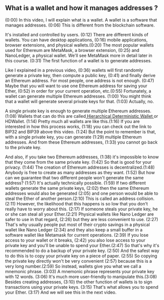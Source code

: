 
## What is a wallet and how it manages addresses ?

(0:00) In this video, I will explain what is a wallet. A wallet is a software that manages addresses. (0:06) This is different from the blockchain software.

It's installed and controlled by users. (0:12) There are different kinds of wallets. You can have desktop applications, (0:16) mobile applications, browser extensions, and physical wallets.(0:20) The most popular wallets used for Ethereum are MetaMask, a browser extension, (0:25) and NanoLedger, a physical wallet. We'll see MetaMask more in detail later in this course. (0:31) The first function of a wallet is to generate addresses.

Like I explained in a previous video, (0:36) wallets will first randomly generate a private key, then compute a public key, (0:41) and finally derive an Ethereum address. For most people, one address is not enough. (0:47) Maybe that you will want to use one Ethereum address for saving your Ether, (0:52) in order for your current operation, etc.(0:55) Fortunately, a wallet can generate multiple Ethereum addresses. (1:00) You might think that a wallet will generate several private keys for that. (1:03) Actually, no.

A single private key is enough to generate multiple Ethereum addresses. (1:08) Wallets that can do this are called<u> Hierarchical Deterministic Wallet </u>or HDWallet. (1:14) Pretty much all wallets are like this.(1:16) If you are interested in how this process works, (1:18) you can check out the link to BIP32 and BIP39 above this video. (1:24) But the point to remember is that, with a single private key, you can generate (1:29) multiple Ethereum addresses. And from these Ethereum addresses, (1:33) you cannot go back to the private key.

And also, if you take two Ethereum addresses, (1:38) it's impossible to know that they come from the same private key. (1:42) So that is good for your privacy. (1:44) The creation of Ethereum addresses is decentralized.(1:48) Anybody is free to create as many addresses as they want. (1:52) But how can we guarantee that two different people won't generate the same address? (1:57) It's actually technically possible. (1:59) If two different wallets generate the same private keys, (2:02) then the same Ethereum addresses would also be generated (2:05) and one person would be able to steal the Ether of another person.(2:10) This is called an address collision. (2:11) However, the likelihood that this happens is so low that you don't really have to worry about this. (2:17) If someone steals your private key, he or she can steal all your Ether.(2:21) Physical wallets like Nano Ledger are safer to use in that regard, (2:26) but they are less convenient to use. (2:27) That's why usually people put most of their crypto savings in a physical wallet like Nano Ledger (2:34) and they also keep a small buffer in a software wallet like Metamask for current operations. (2:39) If you lose access to your wallet or it breaks, (2:42) you also lose access to your private key and you'll be unable to spend your Ether.(2:47) So that's why it's recommended to do a backup of your private key. (2:50) And the safest way to do this is to copy your private key on a piece of paper. (2:55) So copying the private key directly won't be very convenient (2:57) because this is a very long number.(2:59) So instead, wallets give you what we call a mnemonic phrase. (3:03) A mnemonic phrase represents your private key with 12 words. (3:06) It's much more user-friendly to manipulate this.(3:08) Besides creating addresses, (3:10) the other function of wallets is to sign transactions using your private keys. (3:15) That's what allows you to spend your Ether. (3:17) And we will see this in the next video.